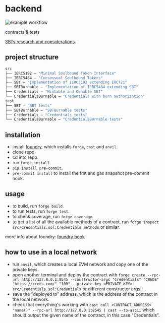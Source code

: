 # backend

![example workflow](https://github.com/cubiclearn/backend/actions/workflows/test.yml/badge.svg)

contracts &amp; tests

[SBTs research and considerations](https://hackmd.io/@donnoh-eth/SBTs).

## project structure

```ml
src
├── IERC5192 — "Minimal Soulbound Token Interface"
├── IERC5484 — "Consensual Soulbound Tokens"
├── SBT — "Implementation of IERC5192 extending ERC721"
├── SBTBurnable — "Implementation of IERC5484 extending SBT"
├── Credentials — "Mintable and Ownable SBT"
└── CredentialsBurnable — "Credentials with burn authorization"
test
├── SBT — "SBT tests"
├── SBTBurnable — "SBTBurnable tests"
├── Credentials — "Credentials tests"
└── CredentialsBurnable — "CredentialsBurnable tests"
```

## installation

- install [foundry](https://github.com/foundry-rs/foundry), which installs `forge`, `cast` and `anvil`.
- clone repo.
- cd into repo.
- run `forge install`.
- `pip install pre-commit`.
- `pre-commit install` to install the fmt and gas snapshot pre-commit hook.

## usage

- to build, run `forge build`.
- to run tests, run `forge test`.
- to check coverage, run `forge coverage`.
- to get a list of all the available methods of a contract, run `forge inspect src/Credentials.sol:Credentials methods` or similar.

more info about foundry: [foundry book](https://book.getfoundry.sh/)

## how to use in a local network

- run `anvil`, which creates a local EVM network and copy one of the private keys.
- open another terminal and deploy the contract with `forge create --rpc-url http://127.0.0.1:8545 --constructor-args "Credentials" "CREDS" "https://creds.com/" "100" --private-key <PRIVATE_KEY> src/Credentials.sol:Credentials` or different constructor args.
- save the "deployed to" address, which is the address of the contract in the local network.
- check that everything's working with `cast call <CONTRACT_ADDRESS> "name()" --rpc-url http://127.0.0.1:8545 | cast --to-ascii` which should output the given name of the contract, in this case "Credentials".
